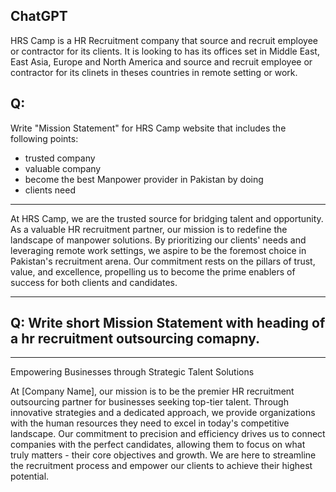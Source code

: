 ## ChatGPT

HRS Camp is a HR Recruitment company that source and recruit employee or contractor for its clients. It is looking to has its offices set in Middle East, East Asia, Europe and North America and source and recruit employee or contractor for its clinets in theses countries in remote setting or work. 

## Q:
Write "Mission Statement" for HRS Camp website that includes the following points:
- trusted company
- valuable company
- become the best Manpower provider in Pakistan by doing
- clients need

---

At HRS Camp, we are the trusted source for bridging talent and opportunity. As a valuable HR recruitment partner, our mission is to redefine the landscape of manpower solutions. By prioritizing our clients' needs and leveraging remote work settings, we aspire to be the foremost choice in Pakistan's recruitment arena. Our commitment rests on the pillars of trust, value, and excellence, propelling us to become the prime enablers of success for both clients and candidates.

---
## Q: Write short Mission Statement with heading of a hr recruitment outsourcing comapny.
--- 
Empowering Businesses through Strategic Talent Solutions

At [Company Name], our mission is to be the premier HR recruitment outsourcing partner for businesses seeking top-tier talent. Through innovative strategies and a dedicated approach, we provide organizations with the human resources they need to excel in today's competitive landscape. Our commitment to precision and efficiency drives us to connect companies with the perfect candidates, allowing them to focus on what truly matters - their core objectives and growth. We are here to streamline the recruitment process and empower our clients to achieve their highest potential.